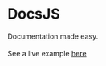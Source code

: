# DocsJS
Documentation made easy.<br><br>
See a live example [here](https://hailiax.io/docsjs)<br>
<script type="text/javascript" src="(https://cdn.jsdelivr.net/gh/Hailiax/DocsJS@1.0.0/src/docs.min.js)"></script>
